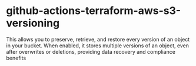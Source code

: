 # github-actions-terraform-aws-s3-versioning
This allows you to preserve, retrieve, and restore every version of an object in your bucket. When enabled, it stores multiple versions of an object, even after overwrites or deletions, providing data recovery and compliance benefits
